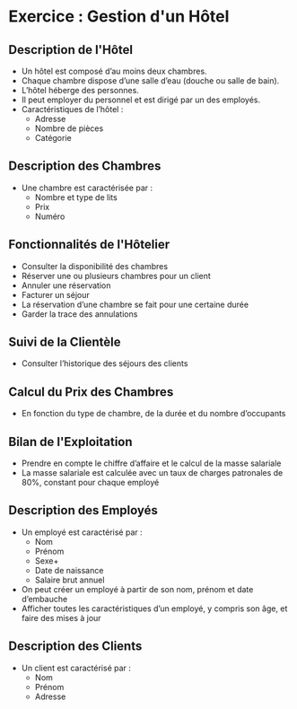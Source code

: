 # Exercice : Gestion d'un Hôtel

## Description de l'Hôtel
- Un hôtel est composé d’au moins deux chambres.
- Chaque chambre dispose d’une salle d’eau (douche ou salle de bain).
- L’hôtel héberge des personnes.
- Il peut employer du personnel et est dirigé par un des employés.
- Caractéristiques de l’hôtel :
  - Adresse
  - Nombre de pièces
  - Catégorie

## Description des Chambres
- Une chambre est caractérisée par :
  - Nombre et type de lits
  - Prix
  - Numéro

## Fonctionnalités de l'Hôtelier
- Consulter la disponibilité des chambres
- Réserver une ou plusieurs chambres pour un client
- Annuler une réservation
- Facturer un séjour
- La réservation d’une chambre se fait pour une certaine durée
- Garder la trace des annulations

## Suivi de la Clientèle
- Consulter l’historique des séjours des clients

## Calcul du Prix des Chambres
- En fonction du type de chambre, de la durée et du nombre d’occupants

## Bilan de l'Exploitation
- Prendre en compte le chiffre d’affaire et le calcul de la masse salariale
- La masse salariale est calculée avec un taux de charges patronales de 80%, constant pour chaque employé

## Description des Employés
- Un employé est caractérisé par :
  - Nom
  - Prénom
  - Sexe+
  - Date de naissance
  - Salaire brut annuel
- On peut créer un employé à partir de son nom, prénom et date d’embauche
- Afficher toutes les caractéristiques d’un employé, y compris son âge, et faire des mises à jour

## Description des Clients
- Un client est caractérisé par :
  - Nom
  - Prénom
  - Adresse
